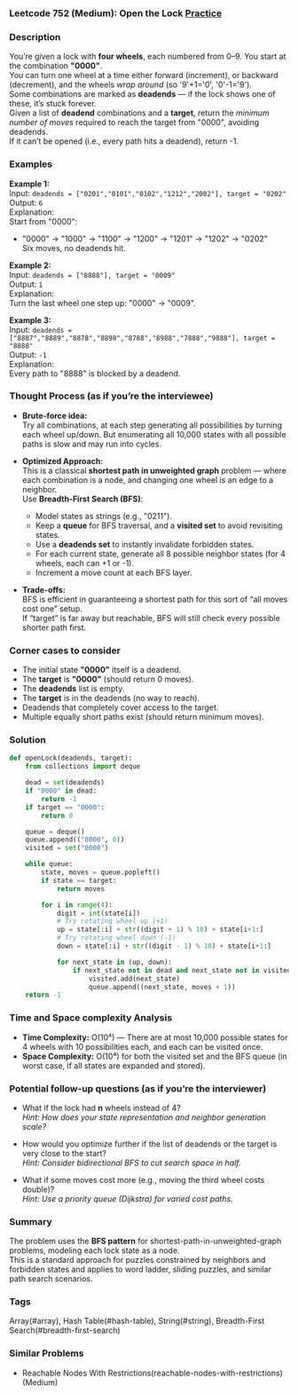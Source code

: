 ### Leetcode 752 (Medium): Open the Lock [Practice](https://leetcode.com/problems/open-the-lock)

### Description  
You’re given a lock with **four wheels**, each numbered from 0–9. You start at the combination **"0000"**.  
You can turn one wheel at a time either forward (increment), or backward (decrement), and the wheels *wrap around* (so '9'+1='0', '0'-1='9').  
Some combinations are marked as **deadends** — if the lock shows one of these, it’s stuck forever.  
Given a list of **deadend** combinations and a **target**, return the *minimum number of moves* required to reach the target from "0000", avoiding deadends.  
If it can’t be opened (i.e., every path hits a deadend), return -1.

### Examples  

**Example 1:**  
Input: `deadends = ["0201","0101","0102","1212","2002"], target = "0202"`  
Output: `6`  
Explanation:  
Start from "0000":  
- "0000" → "1000" → "1100" → "1200" → "1201" → "1202" → "0202"  
Six moves, no deadends hit.

**Example 2:**  
Input: `deadends = ["8888"], target = "0009"`  
Output: `1`  
Explanation:  
Turn the last wheel one step up: "0000" → "0009".

**Example 3:**  
Input: `deadends = ["8887","8889","8878","8898","8788","8988","7888","9888"], target = "8888"`  
Output: `-1`  
Explanation:  
Every path to "8888" is blocked by a deadend.

### Thought Process (as if you’re the interviewee)  
- **Brute-force idea:**  
  Try all combinations, at each step generating all possibilities by turning each wheel up/down. But enumerating all 10,000 states with all possible paths is slow and may run into cycles.

- **Optimized Approach:**  
  This is a classical **shortest path in unweighted graph** problem — where each combination is a node, and changing one wheel is an edge to a neighbor.  
  Use **Breadth-First Search (BFS)**:
  - Model states as strings (e.g., "0211").
  - Keep a **queue** for BFS traversal, and a **visited set** to avoid revisiting states.
  - Use a **deadends set** to instantly invalidate forbidden states.
  - For each current state, generate all 8 possible neighbor states (for 4 wheels, each can +1 or -1).
  - Increment a move count at each BFS layer.

- **Trade-offs:**  
  BFS is efficient in guaranteeing a shortest path for this sort of “all moves cost one” setup.  
  If “target” is far away but reachable, BFS will still check every possible shorter path first.

### Corner cases to consider  
- The initial state **"0000"** itself is a deadend.
- The **target** is **"0000"** (should return 0 moves).
- The **deadends** list is empty.
- The **target** is in the deadends (no way to reach).
- Deadends that completely cover access to the target.
- Multiple equally short paths exist (should return minimum moves).

### Solution

```python
def openLock(deadends, target):
    from collections import deque

    dead = set(deadends)
    if "0000" in dead:
        return -1
    if target == "0000":
        return 0

    queue = deque()
    queue.append(("0000", 0))
    visited = set("0000")

    while queue:
        state, moves = queue.popleft()
        if state == target:
            return moves

        for i in range(4):
            digit = int(state[i])
            # Try rotating wheel up (+1)
            up = state[:i] + str((digit + 1) % 10) + state[i+1:]
            # Try rotating wheel down (-1)
            down = state[:i] + str((digit - 1) % 10) + state[i+1:]

            for next_state in (up, down):
                if next_state not in dead and next_state not in visited:
                    visited.add(next_state)
                    queue.append((next_state, moves + 1))
    return -1
```

### Time and Space complexity Analysis  

- **Time Complexity:** O(10⁴) — There are at most 10,000 possible states for 4 wheels with 10 possibilities each, and each can be visited once.
- **Space Complexity:** O(10⁴) for both the visited set and the BFS queue (in worst case, if all states are expanded and stored).

### Potential follow-up questions (as if you’re the interviewer)  

- What if the lock had **n** wheels instead of 4?  
  *Hint: How does your state representation and neighbor generation scale?*

- How would you optimize further if the list of deadends or the target is very close to the start?  
  *Hint: Consider bidirectional BFS to cut search space in half.*

- What if some moves cost more (e.g., moving the third wheel costs double)?  
  *Hint: Use a priority queue (Dijkstra) for varied cost paths.*

### Summary
The problem uses the **BFS pattern** for shortest-path-in-unweighted-graph problems, modeling each lock state as a node.  
This is a standard approach for puzzles constrained by neighbors and forbidden states and applies to word ladder, sliding puzzles, and similar path search scenarios.

### Tags
Array(#array), Hash Table(#hash-table), String(#string), Breadth-First Search(#breadth-first-search)

### Similar Problems
- Reachable Nodes With Restrictions(reachable-nodes-with-restrictions) (Medium)